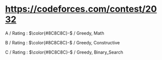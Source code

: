 # https://codeforces.com/contest/2032

A / Rating : $\color{#8C8C8C}-$ / Greedy, Math

B / Rating : $\color{#8C8C8C}-$ / Greedy, Constructive

C / Rating : $\color{#8C8C8C}-$ / Greedy, Binary_Search

